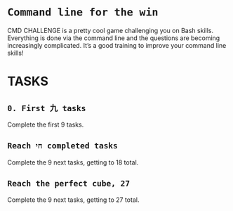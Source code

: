 `Command line for the win`
=================


CMD CHALLENGE is a pretty cool game challenging you on Bash skills. Everything is done via the command line and the questions are becoming increasingly complicated. It’s a good training to improve your command line skills!


TASKS
=====


`0. First 九 tasks`
---

Complete the first 9 tasks.


`Reach חי completed tasks`
---

Complete the 9 next tasks, getting to 18 total.


`Reach the perfect cube, 27`
---

Complete the 9 next tasks, getting to 27 total.
